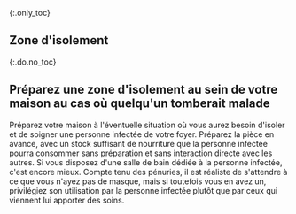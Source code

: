 {:.only_toc}
## Zone d'isolement 

{:.do.no_toc}
## Préparez une zone d'isolement au sein de votre maison au cas où quelqu'un tomberait malade

Préparez votre maison à l'éventuelle situation où vous aurez besoin d'isoler et de soigner une personne infectée de votre foyer. Préparez la pièce en avance, avec un stock suffisant de nourriture que la personne infectée pourra consommer sans préparation et sans interaction directe avec les autres. Si vous disposez d'une salle de bain dédiée à la personne infectée, c'est encore mieux. Compte tenu des pénuries, il est réaliste de s'attendre à ce que vous n'ayez pas de masque, mais si toutefois vous en avez un, privilégiez son utilisation par la personne infectée plutôt que par ceux qui viennent lui apporter des soins.
